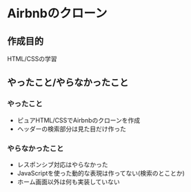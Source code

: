 # Airbnbのクローン

## 作成目的
HTML/CSSの学習

## やったこと/やらなかったこと

### やったこと
* ピュアHTML/CSSでAirbnbのクローンを作成
* ヘッダーの検索部分は見た目だけ作った
### やらなかったこと
* レスポンシブ対応はやらなかった
* JavaScriptを使った動的な表現は作ってない(検索のとことか)
* ホーム画面以外は何も実装していない